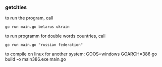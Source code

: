 ### getcities
to run the program, call
```
go run main.go belarus ukrain
```
to run programm for double words countries, call
```
go run main.go "russian federation"
```
to compile on linux for another system:
GOOS=windows GOARCH=386 go build -o main386.exe main.go
